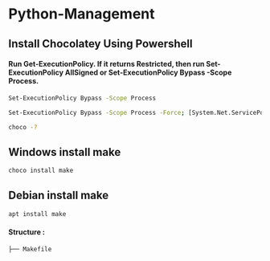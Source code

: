 # Python-Management

## Install Chocolatey Using Powershell
#### Run Get-ExecutionPolicy. If it returns Restricted, then run Set-ExecutionPolicy AllSigned or Set-ExecutionPolicy Bypass -Scope Process.
```bash
Set-ExecutionPolicy Bypass -Scope Process

Set-ExecutionPolicy Bypass -Scope Process -Force; [System.Net.ServicePointManager]::SecurityProtocol = [System.Net.ServicePointManager]::SecurityProtocol -bor 3072; iex ((New-Object System.Net.WebClient).DownloadString('https://chocolatey.org/install.ps1'))

choco -?
```

## Windows install make
```bash
choco install make
```

## Debian install make
```bash
apt install make
```

#### Structure :
```
├── Makefile
```
